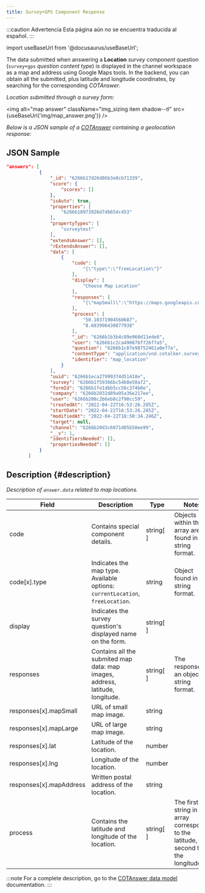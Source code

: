 ```yaml
---
title: Survey+GPS Component Response
---
```


:::caution Advertencia
Esta página aún no se encuentra traducida al español.
:::

import useBaseUrl from '@docusaurus/useBaseUrl'; 


The data submitted when answering a **Location** _survey component_ question (`survey+gps` _question content type_) is displayed in the channel workspace as a map and address using Google Maps tools. In the backend, you can obtain all the submitted, plus latitude and longitude coordinates, by searching for the corresponding _COTAnswer_.

_Location submitted through a survey form:_

<img alt="map answer" className="img_sizing item shadow--tl" src={useBaseUrl('img/map_answer.png')} />
<br/>


_Below is a JSON sample of a [COTAnswer](/docs/documentation/models/surveys/model_answers) containing a geolocation response:_

## JSON Sample

```json {16-30}
"answers": [
            {
                "_id": "6266b17d26d86b3e8cb71339",
                "score": {
                    "scores": []
                },
                "isAuto": true,
                "properties": [
                    "6266b18973926d7db654c453"
                ],
                "propertyTypes": [
                    "surveytest"
                ],
                "extendsAnswer": [],
                "rExtendsAnswer": [],
                "data": [
                    {
                        "code": [
                            "{\"type\":\"freeLocation\"}"
                        ],
                        "display": [
                            "Choose Map Location"
                        ],
                        "responses": [
                            "{\"mapSmall\":\"https://maps.googleapis.com/maps/api/staticmap?center=50.10371904560687,8.683996430877938&zoom=16&size=600x250&maptype=roadmap&markers=size:mid%7Ccolor:red%7C50.10371904560687,8.683996430877938\",\"mapLarge\":\"https://maps.googleapis.com/maps/api/staticmap?center=50.10371904560687,8.683996430877938&zoom=15&size=600x800&maptype=roadmap&markers=size:mid%7Ccolor:red%7C50.10371904560687,8.683996430877938\",\"lat\":50.10371904560687,\"lng\":8.683996430877938,\"mapAddress\":\"Danneckerstraße 22, 60594 Frankfurt am Main, Germany\"}"
                        ],
                        "process": [
                            "50.10371904560687",
                            "8.683996430877938"
                        ],
                        "_id": "6266b1b3b4c89e960d11ede8",
                        "user": "6266b1c2ca49087bf726f7a5",
                        "question": "6266b1c87e98752461a0e77a",
                        "contentType": "application/vnd.cotalker.survey+gps",
                        "identifier": "map_location"
                    }
                ],
                "uuid": "6266b1eca27999374d51418e",
                "survey": "6266b1f59366bc54b0e50a72",
                "formId": "6266b1fe1dbb5cc56c374b0e",
                "company": "6266b2032d89a95a36e217ee",
                "user": "6266b208c2b6eb8c2f90cc59",
                "createdAt": "2022-04-22T16:53:26.285Z",
                "startDate": "2022-04-22T16:53:26.285Z",
                "modifiedAt": "2022-04-22T18:50:34.246Z",
                "target": null,
                "channel": "6266b20d3c6071d05b50ee99",
                "__v": 1,
                "identifiersNeeded": [],
                "propertiesNeeded": []
            }
        ]
```

## Description {#description}

_Description of `answer.data` related to map locations._

Field | Description | Type | Notes
--- | --- | --- | ---
code | Contains special component details. | string[ ] | Objects within the array are found in string format.
code[x].type | Indicates the map type. Available options: `currentLocation`, `freeLocation`. | string | Object found in string format.
display | Indicates the survey question's displayed name on the form. | string[ ] |
responses | Contains all the submited map data: map images, address, latitude, longitude. | string[ ] | The response is an object in string format.
responses[x].mapSmall | URL of small map image. | string |
responses[x].mapLarge | URL of large map image. | string |
responses[x].lat | Latitude of the location. | number | 
responses[x].lng | Longitude of the location. | number |
responses[x].mapAddress | Written postal address of the location. | string |
process | Contains the latitude and longitude of the location. | string[ ] | The first string in the array corresponds to the latitude, the second to the longitude.

:::note
For a complete description, go to the [COTAnswer data model](/docs/documentation/models/surveys/model_answers) documentation.
:::

